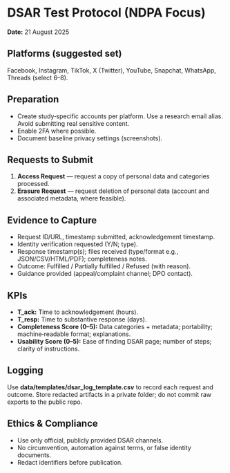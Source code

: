 # DSAR Test Protocol (NDPA Focus)
**Date:** 21 August 2025

## Platforms (suggested set)
Facebook, Instagram, TikTok, X (Twitter), YouTube, Snapchat, WhatsApp, Threads (select 6–8).

## Preparation
- Create study‑specific accounts per platform. Use a research email alias. Avoid submitting real sensitive content.  
- Enable 2FA where possible.  
- Document baseline privacy settings (screenshots).

## Requests to Submit
1. **Access Request** — request a copy of personal data and categories processed.  
2. **Erasure Request** — request deletion of personal data (account and associated metadata, where feasible).

## Evidence to Capture
- Request ID/URL, timestamp submitted, acknowledgement timestamp.  
- Identity verification requested (Y/N; type).  
- Response timestamp(s); files received (type/format e.g., JSON/CSV/HTML/PDF); completeness notes.  
- Outcome: Fulfilled / Partially fulfilled / Refused (with reason).  
- Guidance provided (appeal/complaint channel; DPO contact).

## KPIs
- **T_ack:** Time to acknowledgement (hours).  
- **T_resp:** Time to substantive response (days).  
- **Completeness Score (0–5):** Data categories + metadata; portability; machine‑readable format; explanations.  
- **Usability Score (0–5):** Ease of finding DSAR page; number of steps; clarity of instructions.

## Logging
Use **data/templates/dsar_log_template.csv** to record each request and outcome. Store redacted artifacts in a private folder; do not commit raw exports to the public repo.

## Ethics & Compliance
- Use only official, publicly provided DSAR channels.  
- No circumvention, automation against terms, or false identity documents.  
- Redact identifiers before publication.  
